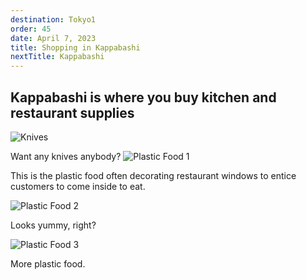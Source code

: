 ```yaml
---
destination: Tokyo1
order: 45
date: April 7, 2023
title: Shopping in Kappabashi
nextTitle: Kappabashi
---
```


## Kappabashi is where you buy kitchen and restaurant supplies 

![Knives](/assets/tokyo1/PXL_20230407_055634797.jpg)

Want any knives anybody?
![Plastic Food 1](/assets/tokyo1/PXL_20230407_062028440.MP.jpg)

This is the plastic food often decorating restaurant windows to entice customers to come inside to eat.

![Plastic Food 2](/assets/tokyo1/PXL_20230407_062033442.MP.jpg)

Looks yummy, right?

![Plastic Food 3](/assets/tokyo1/PXL_20230407_063146080.jpg)

More plastic food.

